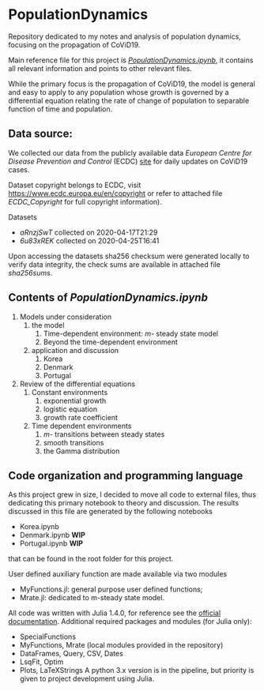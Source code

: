 # PopulationDynamics
Repository dedicated to my notes and analysis of population dynamics, focusing
on the propagation of CoViD19.

Main reference file for this project is
[_PopulationDynamics.ipynb_](https://github.com/f-hipolito/PopulationDynamics/blob/master/Population_dynamics.ipynb),
it contains all relevant information and points to other relevant files.

While the primary focus is the propagation of CoViD19, the model is general
and easy to apply to any population whose growth is governed by a differential
equation relating the rate of change of population to separable function of
time and population.


## Data source:
We collected our data from the publicly available data _European Centre for
Disease Prevention and Control_ (ECDC)
[site](https://www.ecdc.europa.eu/en/publications-data/download-todays-data-geographic-distribution-covid-19-cases-worldwide)
for daily updates on CoViD19 cases.

Dataset copyright belongs to ECDC, visit
https://www.ecdc.europa.eu/en/copyright or refer to attached file
_ECDC_Copyright_ for full copyright information).

Datasets
* _aRnzjSwT_ collected on 2020-04-17T21:29
* _6u83xREK_ collected on 2020-04-25T16:41

Upon accessing the datasets sha256 checksum were generated locally to verify
data integrity, the check sums are available in attached file _sha256sums_.


## Contents of _PopulationDynamics.ipynb_
1. Models under consideration
    1. the model
        1. Time-dependent environment: _m-_ steady state model
        2. Beyond the time-dependent environment
    2. application and discussion
        1. Korea
        2. Denmark
        3. Portugal
2. Review of the differential equations
    1. Constant environments
        1. exponential growth
        2. logistic equation
        3. growth rate coefficient
    2. Time dependent environments
        1. _m-_ transitions between steady states
        2. smooth transitions
        3. the Gamma distribution


## Code organization and programming language
As this project grew in size, I decided to move all code to external files,
thus dedicating this primary notebook to theory and discussion.
The results discussed in this file are generated by the following notebooks
* Korea.ipynb
* Denmark.ipynb __WIP__
* Portugal.ipynb __WIP__

that can be found in the root folder for this project.

User defined auxiliary function are made available via two modules
* MyFunctions.jl: general purpose user defined functions;
* Mrate.jl: dedicated to m-steady state model.

All code was written with Julia 1.4.0, for reference see the
[official documentation](https://docs.julialang.org/en/v1.4/).
Additional required packages and modules (for Julia only):
* SpecialFunctions
* MyFunctions, Mrate (local modules provided in the repository)
* DataFrames, Query, CSV, Dates
* LsqFit, Optim
* Plots, LaTeXStrings
A python 3.x version is in the pipeline, but priority is given to project
development using Julia.
